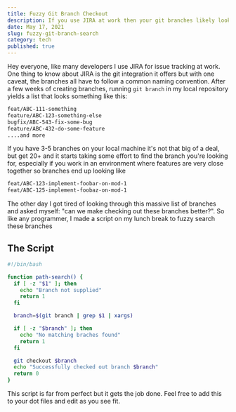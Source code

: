 ```yaml
---
title: Fuzzy Git Branch Checkout
description: If you use JIRA at work then your git branches likely look like PROJ-12345-description. Here's a little script you can use to checkout these branches quicker
date: May 17, 2021
slug: fuzzy-git-branch-search
category: tech
published: true
---
```


Hey everyone, like many developers I use JIRA for issue tracking at work. One thing to know about JIRA is the git integration it offers but with one caveat, the branches all have to follow a common naming convention. After a few weeks of creating branches, running `git branch` in my local repository yields a list that looks something like this:

```bash
feat/ABC-111-something
feature/ABC-123-something-else
bugfix/ABC-543-fix-some-bug
feature/ABC-432-do-some-feature
....and more
```

If you have 3-5 branches on your local machine it's not that big of a deal, but get 20+ and it starts taking some effort to find the branch you're looking for, especially if you work in an environment where features are very close together so branches end up looking like

```bash
feat/ABC-123-implement-foobar-on-mod-1
feat/ABC-125-implement-foobaz-on-mod-1
```

The other day I got tired of looking through this massive list of branches and asked myself: "can we make checking out these branches better?". So like any programmer, I made a script on my lunch break to fuzzy search these branches

## The Script

```bash
#!/bin/bash

function path-search() {
  if [ -z "$1" ]; then
    echo "Branch not supplied"
    return 1
  fi

  branch=$(git branch | grep $1 | xargs)

  if [ -z "$branch" ]; then
    echo "No matching braches found"
    return 1
  fi

  git checkout $branch
  echo "Successfully checked out branch $branch"
  return 0
}
```

This script is far from perfect but it gets the job done. Feel free to add this to your dot files and edit as you see fit.
